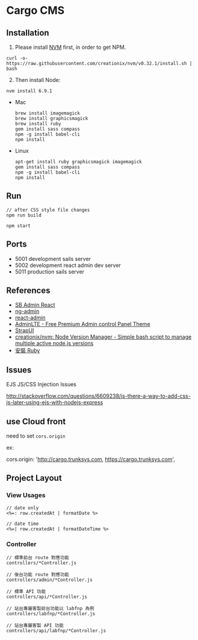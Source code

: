 Cargo CMS
==========

Installation
-------------
1. Please install [NVM](https://github.com/creationix/nvm) first, in order to get NPM.

  ```
  curl -o- https://raw.githubusercontent.com/creationix/nvm/v0.32.1/install.sh | bash
  ```
  
2. Then install Node: 

  ```
  nvm install 6.9.1
  ```

- Mac
  
  ```
  brew install imagemagick
  brew install graphicsmagick
  brew install ruby
  gem install sass compass
  npm -g install babel-cli
  npm install
  ```

- Linux
  
  ```
  apt-get install ruby graphicsmagick imagemagick
  gem install sass compass
  npm -g install babel-cli
  npm install
  ```


Run
----

```
// after CSS style file changes
npm run build

npm start
```

Ports
-------

* 5001 development sails server
* 5002 development react admin dev server
* 5011 production sails server

References
-----------

* [SB Admin React](http://startreact.com/themes/sb-admin-react-3/)
* [ng-admin](http://ng-admin-book.marmelab.com/)
* [react-admin](https://github.com/marmelab/react-admin)
* [AdminLTE - Free Premium Admin control Panel Theme](https://github.com/almasaeed2010/AdminLTE)
* [StrapUI](http://www.strapui.com/)
* [creationix/nvm: Node Version Manager - Simple bash script to manage multiple active node.js versions](https://github.com/creationix/nvm)
* [安裝 Ruby](https://www.ruby-lang.org/zh_tw/documentation/installation/)

Issues
------

EJS JS/CSS Injection Issues

http://stackoverflow.com/questions/6609238/is-there-a-way-to-add-css-js-later-using-ejs-with-nodejs-express

## use Cloud front

need to set `cors.origin`

ex:

cors.origin: 'http://cargo.trunksys.com, https://cargo.trunksys.com',

## Project Layout

### View Usages

```
// date only
<%=: row.createdAt | formatDate %>

// date time
<%=| row.createdAt | formatDateTime %>
```

### Controller

```
// 標準前台 route 對應功能
controllers/*Controller.js

// 後台功能 route 對應功能
controllers/admin/*Controller.js

// 標準 API 功能
controllers/api/*Controller.js

// 站台專屬客製前台功能以 labfnp 為例
controllers/labfnp/*Controller.js

// 站台專屬客製 API 功能
controllers/api/labfnp/*Controller.js
```
